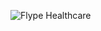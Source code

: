 
![Flype Healthcare](https://github.com/sathvik-mn/Flype-Healthcare/assets/135670987/0d688b6e-ee8f-46fe-84e6-cd585b0c177d)
